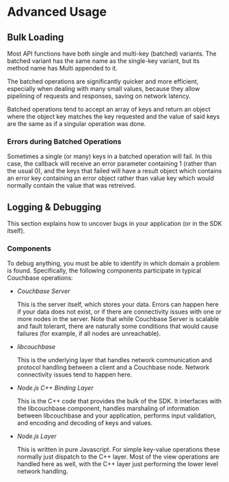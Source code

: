 # Advanced Usage

<a id="bulk_loading"></a>

## Bulk Loading

Most API functions have both single and multi-key (batched) variants. The
batched variant has the same name as the single-key variant, but its method name
has Multi appended to it.

The batched operations are significantly quicker and more efficient, especially
when dealing with many small values, because they allow pipelining of requests
and responses, saving on network latency.

Batched operations tend to accept an array of keys and return an object where
the object key matches the key requested and the value of said keys are the same
as if a singular operation was done.

<a id="errors_during_batched_operations"></a>

### Errors during Batched Operations

Sometimes a single (or many) keys in a batched operation will fail. In this
case, the callback will receive an error parameter containing 1 (rather than the
usual 0), and the keys that failed will have a result object which contains an
error key containing an error object rather than value key which would normally
contain the value that was retreived.

<a id="logging_and_debugging"></a>

## Logging & Debugging

This section explains how to uncover bugs in your application (or in the SDK
itself).

<a id="components"></a>

### Components

To debug anything, you must be able to identify in which domain a problem is
found. Specifically, the following components participate in typical Couchbase
operations:

 * *Couchbase Server*

   This is the server itself, which stores your data. Errors can happen here if
   your data does not exist, or if there are connectivity issues with one or more
   nodes in the server. Note that while Couchbase Server is scalable and fault
   tolerant, there are naturally some conditions that would cause failures (for
   example, if all nodes are unreachable).

 * *libcouchbase*

   This is the underlying layer that handles network communication and protocol
   handling between a client and a Couchbase node. Network connectivity issues tend
   to happen here.

 * *Node.js C++ Binding Layer*

   This is the C++ code that provides the bulk of the SDK. It interfaces with the
   libcouchbase component, handles marshaling of information between libcouchbase
   and your application, performs input validation, and encoding and decoding of
   keys and values.

 * *Node.js Layer*

   This is written in pure Javascript. For simple key-value operations these
   normally just dispatch to the C++ layer. Most of the view operations are handled
   here as well, with the C++ layer just performing the lower level network
   handling.

<a id="using-the-apis"></a>

